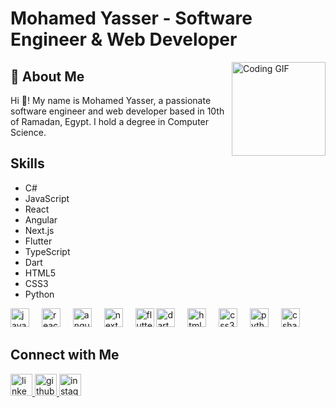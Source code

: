 # Mohamed Yasser - Software Engineer & Web Developer

<div align="left">
  <img src="https://c.tenor.com/GfSX-u7VGM4AAAAC/coding.gif" height="150" align="right" alt="Coding GIF" />
</div>

## 🚀 About Me
Hi 👋! My name is Mohamed Yasser, a passionate software engineer and web developer based in 10th of Ramadan, Egypt. I hold a degree in Computer Science.

## Skills
- C#
- JavaScript
- React
- Angular
- Next.js
- Flutter
- TypeScript
- Dart
- HTML5
- CSS3
- Python

<div align="left">
  <img src="https://cdn.jsdelivr.net/gh/devicons/devicon/icons/javascript/javascript-original.svg" height="30" alt="javascript logo" />
  <img width="12" />
  <img src="https://cdn.jsdelivr.net/gh/devicons/devicon/icons/react/react-original.svg" height="30" alt="react logo" />
  <img width="12" />
  <img src="https://cdn.jsdelivr.net/gh/devicons/devicon/icons/angularjs/angularjs-original.svg" height="30" alt="angular logo" />
  <img width="12" />
  <img src="https://cdn.jsdelivr.net/gh/devicons/devicon/icons/nextjs/nextjs-original.svg" height="30" alt="next.js logo" />
  <img width="12" />
  <img src="https://cdn.jsdelivr.net/gh/devicons/devicon/icons/flutter/flutter-original.svg" height="30" alt="flutter logo" />
  <img src="https://cdn.jsdelivr.net/gh/devicons/devicon/icons/dart/dart-original.svg" height="30" alt="dart logo" />
  <img width="12" />
  <img src="https://cdn.jsdelivr.net/gh/devicons/devicon/icons/html5/html5-original.svg" height="30" alt="html5 logo" />
  <img width="12" />
  <img src="https://cdn.jsdelivr.net/gh/devicons/devicon/icons/css3/css3-original.svg" height="30" alt="css3 logo" />
  <img width="12" />
  <img src="https://cdn.jsdelivr.net/gh/devicons/devicon/icons/python/python-original.svg" height="30" alt="python logo" />
  <img width="12" />
  <img src="https://cdn.jsdelivr.net/gh/devicons/devicon/icons/csharp/csharp-original.svg" height="30" alt="csharp logo" />
</div>



## Connect with Me
<div align="left">
    <a href="https://www.linkedin.com/in/mohamed-ashor-13349a25a/">
    <img src="https://img.shields.io/static/v1?message=linkedin&logo=linkedin&label=&color=000000&logoColor=white&labelColor=&style=for-the-badge" height="35" alt="linkedin logo" />
  </a>
    <a href="https://twitter.com/devmohamedashor">
    <img src="https://img.shields.io/static/v1?message=twitter&logo=twitter&label=&color=000000&logoColor=white&labelColor=&style=for-the-badge" height="35" alt="github logo" />
  </a>
  <a href="https://www.instagram.com/mohamed_ashor/">
    <img src="https://img.shields.io/static/v1?message=Instagram&logo=instagram&label=&color=E4405F&logoColor=white&labelColor=&style=for-the-badge" height="35" alt="instagram logo" />
  </a>

</div>

<br clear="both">
